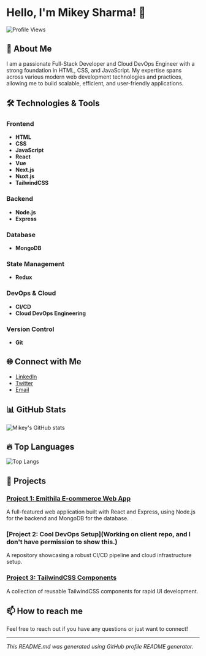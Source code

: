 # Hello, I'm Mikey Sharma! 👋

![Profile Views](https://komarev.com/ghpvc/?username=MikeySharma&color=blue)

## 🚀 About Me

I am a passionate Full-Stack Developer and Cloud DevOps Engineer with a strong foundation in HTML, CSS, and JavaScript. My expertise spans across various modern web development technologies and practices, allowing me to build scalable, efficient, and user-friendly applications.

## 🛠️ Technologies & Tools

### Frontend
- **HTML**
- **CSS**
- **JavaScript**
- **React**
- **Vue**
- **Next.js**
- **Nuxt.js**
- **TailwindCSS**

### Backend
- **Node.js**
- **Express**

### Database
- **MongoDB**

### State Management
- **Redux**

### DevOps & Cloud
- **CI/CD**
- **Cloud DevOps Engineering**

### Version Control
- **Git**

## 🌐 Connect with Me

- [LinkedIn](https://www.linkedin.com/in/mikeysharma/)
- [Twitter](https://twitter.com/MikeySharma)
- [Email](mailto:mikey.sharma@example.com)

## 📊 GitHub Stats

![Mikey's GitHub stats](https://github-readme-stats.vercel.app/api?username=MikeySharma&show_icons=true&theme=radical)

## 🔥 Top Languages

![Top Langs](https://github-readme-stats.vercel.app/api/top-langs/?username=MikeySharma&layout=compact&theme=radical)

## 🌟 Projects

### [Project 1: Emithila E-commerce Web App]([https://github.com/MikeySharma/awesome-web-app](https://github.com/MikeySharma/eMithila-user))
A full-featured web application built with React and Express, using Node.js for the backend and MongoDB for the database.

### [Project 2: Cool DevOps Setup](Working on client repo, and I don't have permission to show this.)
A repository showcasing a robust CI/CD pipeline and cloud infrastructure setup.

### [Project 3: TailwindCSS Components](https://github.com/MikeySharma/Dhanusha_Campus)
A collection of reusable TailwindCSS components for rapid UI development.


## 📫 How to reach me

Feel free to reach out if you have any questions or just want to connect!

---

*This README.md was generated using GitHub profile README generator.*
